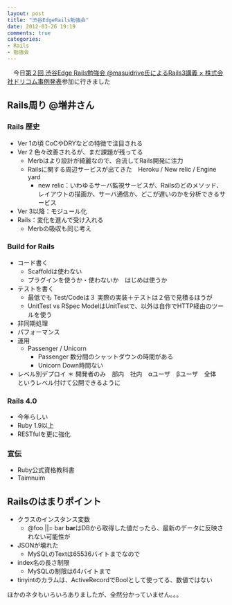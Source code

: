 ```yaml
---
layout: post
title: "渋谷EdgeRails勉強会"
date: 2012-03-26 19:19
comments: true
categories: 
- Rails
- 勉強会
---
```


　今日[第２回 渋谷Edge Rails勉強会 @masuidrive氏によるRails3講義 × 株式会社ドリコム事例発表](http://atnd.org/events/25274)参加に行きました

## Rails周り @増井さん
### Rails 歴史
* Ver 1の頃 CoCやDRYなどの特徴で注目される
* Ver 2 色々改善されるが、まだ課題が残ってる
    * Merbはより設計が綺麗なので、合流してRails開発に注力
    * Railsに関する周辺サービスが出てきた　Heroku / New relic / Engine yard
        * new relic：いわゆるサーバ監視サービスが、Railsのどのメソッド、レイアウトの描画か、サーバ通信か、どこが遅いのかを分析できるサービス    
* Ver 3以降：モジュール化
* Rails：変化を進んで受け入れる
    * Merbの吸収も同じ考え

### Build for Rails
* コード書く
    * Scaffoldは使わない
    * プラグインを使うか・使わないか　はじめは使うか
* テストを書く
    * 最低でも Test/Codeは３ 実際の実装＋テストは２倍で見積るほうが
    * UnitTest vs RSpec ModelはUnitTestで、以外は自作でHTTP経由のツールを使う
* 非同期処理
* パフォーマンス
* 運用
    * Passenger / Unicorn
        * Passenger 数分間のシャットダウンの時間がある
        * Unicorn Down時間ない
* レベル別デプロイ
    ＊ 開発者のみ　部内　社内　αユーザ　βユーザ　全体　というレベル付けて公開できるように

### Rails 4.0
* 今年らしい
* Ruby 1.9以上
* RESTfulを更に強化

### 宣伝
* Ruby公式資格教科書
* Taimnuim

## Railsのはまりポイント
* クラスのインスタンス変数
    * @foo ||= bar **bar**はDBから取得した値だったら、最新のデータに反映されない可能性が
* JSONが壊れた
    * MySQLのTextは65536バイトまでなので
* index名の長さ制限
    * MySQLの制限は64バイトまで
* tinyintのカラムは、ActiveRecordでBoolとして使ってる、数値ではない

ほかのネタもいろいろありましたが、全然分かっていません。。。   